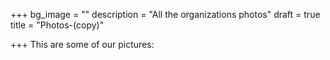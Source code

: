 +++
bg_image = ""
description = "All the organizations photos"
draft = true
title = "Photos-(copy)"

+++
This are some of our pictures: